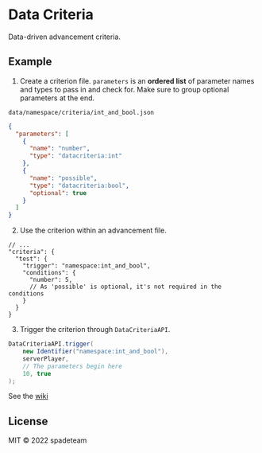 # Data Criteria

Data-driven advancement criteria.

## Example

1. Create a criterion file. `parameters` is an **ordered list** of parameter names and types to pass in and check for. Make sure to group optional parameters at the end.

`data/namespace/criteria/int_and_bool.json`
```json
{
  "parameters": [
    {
      "name": "number",
      "type": "datacriteria:int"
    },
    {
      "name": "possible",
      "type": "datacriteria:bool",
      "optional": true
    }
  ]
}
```

2. Use the criterion within an advancement file.

```json5
// ...
"criteria": {
  "test": {
    "trigger": "namespace:int_and_bool",
    "conditions": {
      "number": 5,
      // As 'possible' is optional, it's not required in the conditions
    }
  }
}
```

3. Trigger the criterion through `DataCriteriaAPI`.

```java
DataCriteriaAPI.trigger(
    new Identifier("namespace:int_and_bool"),
    serverPlayer,
    // The parameters begin here
    10, true
);
```

See the [wiki](https://github.com/acikek/data-criteria/wiki)

## License

MIT © 2022 spadeteam
